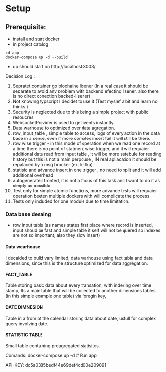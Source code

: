 # Setup 
## Prerequisite:
 - install and start docker 
 - in project catalog 
 ```
 cd app
 docker-compose up -d --build   
 ```
 - up should start on http://localhost:3003/

Decision Log : 
1. Sepratet container go blochaine lisener (In a real case it should be separate to avoid any problem with backend efecting lisener, also there is no direct conection backed-lisener)
2. Not knowing typscript I decidet to use it (Test myslef a bit and learn no thinks )
3. Security is neglected due to this being a simple project with public resoucres 
4. WebsocketProvider is used to get ivents instantly.
5. Data warhouse to optimized over data agregation.
6. row_input_table , simple table to access, logs of every action in the data base in a sense, even if more complex insert fail it will still be there. 
7. row wise trigger - in this mode of operation when we read one record at a time there is no point of statment wise trigger, and it will requaier additional data read from input table , it will be more sutebule for reading history but this is not a main perpouse , IN real apliacation it should be repalaced by a msg brocker (ex. kafka)
8. statisic and advance insert in one trigger , no need to split and it will add additional overhead
9. autogenerated fronted, it is not a focus of this task and I want to do it as simply as possible 
10. Test only for simple atomic functions, more advance tests will requaier operation beeten multiple dockers with will complicate the process 
11. Tests only included for one module due to time limitation.
### Data base desaing 
- row input table (as names states first place where record is inserted, input shoud be fast and simple table it self will not be quered so indexes are not so important, also they slow insert) 
#### Data wearhouse 
I decaided to bulid vary limited, data warhouse using fact tabla and data dimensions, since this is the structure optimized for data aggregation. 

#### FACT_TABLE 
Table storing basic data about every transation, with indexing over time stamp, Its a main table that will be conected to another dimensions tables (in this simple example one table) via foregin key,

#### DATE DIMNESION 
Table in a from of the calendar storing data about date, usfull for complex query involving date.

#### STATISTIC TABLE 
Small table containing preagregated statisitcs. 


Comands: 
docker-compose up -d     # Run app 


API-KEY: 
dc5a0385bedf44e69def4cd00e209091